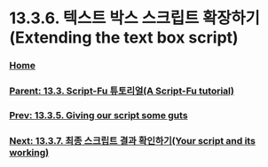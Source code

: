 # 13.3.6. 텍스트 박스 스크립트 확장하기(Extending the text box script)

### [Home](./00-home.md)
### [Parent: 13.3. Script-Fu 튜토리얼(A Script-Fu tutorial)](./13-03-00-a-script-fu-tutorial.md)
### [Prev: 13.3.5. Giving our script some guts](./13-03-05-00-giving-our-script-some-guts.md)
### [Next: 13.3.7. 최종 스크립트 결과 확인하기(Your script and its working)](./13-03-07-your-script-and-its-working.md)
